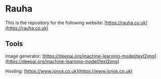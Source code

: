# Rauha

This is the repository for the following website: [https://rauha.co.uk](https://rauha.co.uk)

## Tools

Image generator: [https://deepai.org/machine-learning-model/text2img](https://deepai.org/machine-learning-model/text2img)

Hosting: [https://www.ionos.co.uk](https://www.ionos.co.uk)
